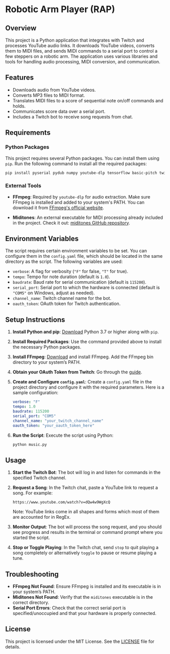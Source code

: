 
# Robotic Arm Player (RAP)

## Overview

This project is a Python application that integrates with Twitch and processes YouTube audio links. It downloads YouTube videos, converts them to MIDI files, and sends MIDI commands to a serial port to control a few steppers on a robotic arm. The application uses various libraries and tools for handling audio processing, MIDI conversion, and communication.

## Features

- Downloads audio from YouTube videos.
- Converts MP3 files to MIDI format.
- Translates MIDI files to a score of sequential note on/off commands and holds.
- Communicates score data over a serial port.
- Includes a Twitch bot to receive song requests from chat.

## Requirements

### Python Packages

This project requires several Python packages. You can install them using `pip`. Run the following command to install all the required packages:

```bash
pip install pyserial pydub numpy youtube-dlp tensorflow basic-pitch twitchio
```

### External Tools

- **FFmpeg**: Required by `youtube-dlp` for audio extraction. Make sure FFmpeg is installed and added to your system's PATH. You can download it from [FFmpeg's official website](https://ffmpeg.org/download.html).

- **Miditones**: An external executable for MIDI processing already included in the project. Check it out: [miditones GitHub repository](https://github.com/LenShustek/miditones/tree/master).

## Environment Variables

The script requires certain environment variables to be set. You can configure them in the `config.yaml` file, which should be located in the same directory as the script. The following variables are used:

- `verbose`: A flag for verbosity (`"F"` for false, `"T"` for true).
- `tempo`: Tempo for note duration (default is `1.0`).
- `baudrate`: Baud rate for serial communication (default is `115200`).
- `serial_port`: Serial port to which the hardware is connected (default is `"COM5"` on Windows, adjust as needed).
- `channel_name`: Twitch channel name for the bot.
- `oauth_token`: OAuth token for Twitch authentication.

## Setup Instructions

1. **Install Python and pip**: [Download](https://www.python.org/downloads/) Python 3.7 or higher along with `pip`.

2. **Install Required Packages**: Use the command provided above to install the necessary Python packages.

3. **Install FFmpeg**: [Download](https://ffmpeg.org/download.html) and install FFmpeg. Add the FFmpeg bin directory to your system’s PATH.

4. **Obtain your OAuth Token from Twitch**: Go through the [guide](https://dev.twitch.tv/docs/api/get-started/).

5. **Create and Configure `config.yaml`**: Create a `config.yaml` file in the project directory and configure it with the required parameters. Here is a sample configuration:

   ```yaml
   verbose: "F"
   tempo: 1.0
   baudrate: 115200
   serial_port: "COM5"
   channel_name: "your_twitch_channel_name"
   oauth_token: "your_oauth_token_here"
   ```

6. **Run the Script**: Execute the script using Python:

   ```bash
   python music.py
   ```

## Usage

1. **Start the Twitch Bot**: The bot will log in and listen for commands in the specified Twitch channel.

2. **Request a Song**: In the Twitch chat, paste a YouTube link to request a song. For example:

   ```
   https://www.youtube.com/watch?v=dQw4w9WgXcQ
   ```

   Note: YouTube links come in all shapes and forms which most of them are accounted for in RegEx.

3. **Monitor Output**: The bot will process the song request, and you should see progress and results in the terminal or command prompt where you started the script.

4. **Stop or Toggle Playing**: In the Twitch chat, send `stop` to quit playing a song completely or alternatively `toggle` to pause or resume playing a tune.

## Troubleshooting

- **FFmpeg Not Found**: Ensure FFmpeg is installed and its executable is in your system’s PATH.
- **Miditones Not Found**: Verify that the `miditones` executable is in the correct directory.
- **Serial Port Errors**: Check that the correct serial port is specified/unoccupied and that your hardware is properly connected.

## License

This project is licensed under the MIT License. See the [LICENSE](LICENSE) file for details.
